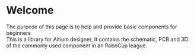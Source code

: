# Welcome
The purpose of this page is to help and provide basic components for beginners  
This is a library for Altium designer, It contains the schematic, PCB and 3D of the commonly used component in an RoboCup league.
